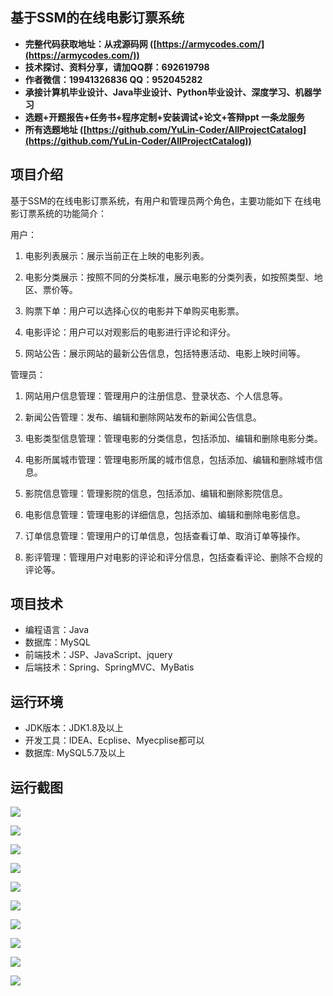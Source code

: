 ## 基于SSM的在线电影订票系统

- <b>完整代码获取地址：从戎源码网 ([https://armycodes.com/](https://armycodes.com/))</b>
- <b>技术探讨、资料分享，请加QQ群：692619798</b> 
- <b>作者微信：19941326836  QQ：952045282</b> 
- <b>承接计算机毕业设计、Java毕业设计、Python毕业设计、深度学习、机器学习</b>
- <b>选题+开题报告+任务书+程序定制+安装调试+论文+答辩ppt 一条龙服务</b>
- <b>所有选题地址 ([https://github.com/YuLin-Coder/AllProjectCatalog](https://github.com/YuLin-Coder/AllProjectCatalog)) </b>

## 项目介绍
基于SSM的在线电影订票系统，有用户和管理员两个角色，主要功能如下
在线电影订票系统的功能简介：

用户：

1. 电影列表展示：展示当前正在上映的电影列表。

2. 电影分类展示：按照不同的分类标准，展示电影的分类列表，如按照类型、地区、票价等。

3. 购票下单：用户可以选择心仪的电影并下单购买电影票。

4. 电影评论：用户可以对观影后的电影进行评论和评分。

5. 网站公告：展示网站的最新公告信息，包括特惠活动、电影上映时间等。

管理员：

1. 网站用户信息管理：管理用户的注册信息、登录状态、个人信息等。

2. 新闻公告管理：发布、编辑和删除网站发布的新闻公告信息。

3. 电影类型信息管理：管理电影的分类信息，包括添加、编辑和删除电影分类。

4. 电影所属城市管理：管理电影所属的城市信息，包括添加、编辑和删除城市信息。

5. 影院信息管理：管理影院的信息，包括添加、编辑和删除影院信息。

6. 电影信息管理：管理电影的详细信息，包括添加、编辑和删除电影信息。

7. 订单信息管理：管理用户的订单信息，包括查看订单、取消订单等操作。

8. 影评管理：管理用户对电影的评论和评分信息，包括查看评论、删除不合规的评论等。

## 项目技术
- 编程语言：Java
- 数据库：MySQL
- 前端技术：JSP、JavaScript、jquery
- 后端技术：Spring、SpringMVC、MyBatis

## 运行环境
- JDK版本：JDK1.8及以上
- 开发工具：IDEA、Ecplise、Myecplise都可以
- 数据库: MySQL5.7及以上

## 运行截图
![](screenshot/1.png)

![](screenshot/2.png)

![](screenshot/3.png)

![](screenshot/4.png)

![](screenshot/5.png)

![](screenshot/6.png)

![](screenshot/7.png)

![](screenshot/8.png)

![](screenshot/9.png)

![](screenshot/10.png)
